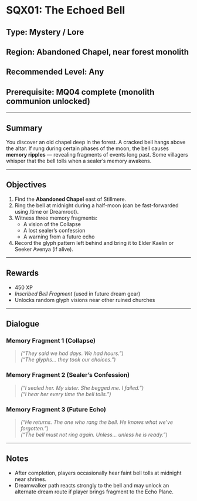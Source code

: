 # SQX01: The Echoed Bell

## Type: Mystery / Lore  
## Region: Abandoned Chapel, near forest monolith  
## Recommended Level: Any  
## Prerequisite: MQ04 complete (monolith communion unlocked)

---

## Summary
You discover an old chapel deep in the forest. A cracked bell hangs above the altar. If rung during certain phases of the moon, the bell causes **memory ripples** — revealing fragments of events long past. Some villagers whisper that the bell tolls when a sealer’s memory awakens.

---

## Objectives
1. Find the **Abandoned Chapel** east of Stillmere.  
2. Ring the bell at midnight during a half-moon (can be fast-forwarded using /time or Dreamroot).  
3. Witness three memory fragments:  
   - A vision of the Collapse  
   - A lost sealer’s confession  
   - A warning from a future echo  
4. Record the glyph pattern left behind and bring it to Elder Kaelin or Seeker Avenya (if alive).

---

## Rewards
- 450 XP  
- *Inscribed Bell Fragment* (used in future dream gear)  
- Unlocks random glyph visions near other ruined churches

---

## Dialogue

### Memory Fragment 1 (Collapse)
> *(“They said we had days. We had hours.”)*  
> *(“The glyphs... they *took* our choices.”)*

### Memory Fragment 2 (Sealer’s Confession)
> *(“I sealed her. My sister. She begged me. I failed.”)*  
> *(“I hear her every time the bell tolls.”)*

### Memory Fragment 3 (Future Echo)
> *(“He returns. The one who rang the bell. He *knows* what we’ve forgotten.”)*  
> *(“The bell must not ring again. Unless… unless he is ready.”)*

---

## Notes
- After completion, players occasionally hear faint bell tolls at midnight near shrines.  
- Dreamwalker path reacts strongly to the bell and may unlock an alternate dream route if player brings fragment to the Echo Plane.

